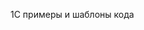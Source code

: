 1С примеры и шаблоны кода

<!---
Rg3vskiy/Rg3vskiy is a ✨ special ✨ repository because its `README.md` (this file) appears on your GitHub profile.
You can click the Preview link to take a look at your changes.
--->
